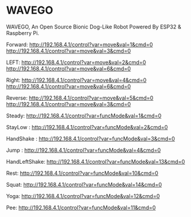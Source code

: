 # WAVEGO
WAVEGO, An Open Source Bionic Dog-Like Robot Powered By ESP32 &amp; Raspberry Pi.


Forward: http://192.168.4.1/control?var=move&val=1&cmd=0  
         http://192.168.4.1/control?var=move&val=3&cmd=0

LEFT:    http://192.168.4.1/control?var=move&val=2&cmd=0  
         http://192.168.4.1/control?var=move&val=6&cmd=0

Right:   http://192.168.4.1/control?var=move&val=4&cmd=0  
		 http://192.168.4.1/control?var=move&val=6&cmd=0
		 
Reverse: http://192.168.4.1/control?var=move&val=5&cmd=0  
         http://192.168.4.1/control?var=move&val=3&cmd=0

Steady:  http://192.168.4.1/control?var=funcMode&val=1&cmd=0
		 
StayLow : http://192.168.4.1/control?var=funcMode&val=2&cmd=0

HandShake : http://192.168.4.1/control?var=funcMode&val=3&cmd=0

Jump : http://192.168.4.1/control?var=funcMode&val=4&cmd=0

HandLeftShake: http://192.168.4.1/control?var=funcMode&val=13&cmd=0

Rest: http://192.168.4.1/control?var=funcMode&val=10&cmd=0

Squat: http://192.168.4.1/control?var=funcMode&val=14&cmd=0

Yoga: http://192.168.4.1/control?var=funcMode&val=12&cmd=0

Pee: http://192.168.4.1/control?var=funcMode&val=11&cmd=0
